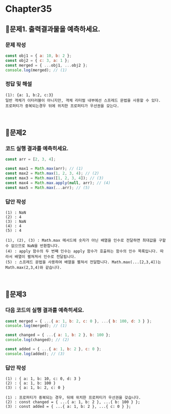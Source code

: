 # Chapter35

## 📌문제1. 출력결과물을 예측하세요.

### 문제 작성

```js
const obj1 = { a: 10, b: 2 };
const obj2 = { c: 3, a: 1 };
const merged = { ...obj1, ...obj2 };
console.log(merged); // (1)
```

### 정답 및 해설

```
(1): {a: 1, b:2, c:3}
일반 객체가 이터러블이 아니지만, 객체 리터럴 내부에선 스프레드 문법을 사용할 수 있다.
프로퍼티가 중복되는경우 뒤에 위치한 프로퍼티가 우선권을 갖는다.
```

<br>

## 📌문제2

### 코드 실행 결과를 예측히세요.

```js
const arr = [2, 3, 4];

const max1 = Math.max(arr); // (1)
const max2 = Math.max(1, 2, 3, 4); // (2)
const max3 = Math.max([1, 2, 3, 4]); // (3)
const max4 = Math.max.apply(null, arr); // (4)
const max5 = Math.max(...arr); // (5)
```

### 답안 작성

```
(1) : NaN
(2) : 4
(3) : NaN
(4) : 4
(5) : 4
```

```
(1), (2), (3) : Math.max 메서드에 숫자가 아닌 배열을 인수로 전달하면 최대값을 구할 수 없으므로 NaN을 반환합니다.
(4) : apply 함수의 두 번째 인수는 apply 함수가 호출하는 함수의 인수 목록입니다. 따라서 배열이 펼쳐져서 인수로 전달됩니다.
(5) : 스프레드 문법을 사용하여 배열을 펼쳐서 전달합니다. Math.max(...[2,3,4])는 Math.max(2,3,4)와 같습니다.
```

<br>

## 📌문제3

### 다음 코드의 실행 결과를 예측히세요.

```js
const merged = { ...{ a: 1, b: 2, c: 0 }, ...{ b: 100, d: 3 } };
console.log(merged); // (1)

const changed = { ...{ a: 1, b: 2 }, b: 100 };
console.log(changed); // (2)

const added = { ...{ a: 1, b: 2 }, c: 0 };
console.log(added); // (3)
```

### 답안 작성

```
(1) : { a: 1, b: 10, c: 0, d: 3 }
(2) : { a: 1, b: 100 }
(3) : { a: 1, b: 2, c: 0 }
```

```
(1) : 프로퍼티가 중복되는 경우, 뒤에 위치한 프로퍼티가 우선권을 갖습니다.
(2) : const changed = { ...{ a: 1, b: 2 }, ...{ b: 100 } };
(3) : const added = { ...{ a: 1, b: 2 }, ...{ c: 0 } };
```

<br>

